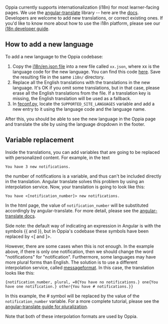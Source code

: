 Oppia currently supports internationalization (i18n) for most learner-facing pages. We use the [angular-translate](http://angular-translate.github.io/) library -- here are the [docs](https://angular-translate.github.io/docs/#/guide). Developers are welcome to add new translations, or correct existing ones. If you'd like to know more about how to use the i18n platform, please see our [i18n developer guide](https://github.com/oppia/oppia/wiki/How-to-develop-for-i18n).

## How to add a new language

To add a new language to the Oppia codebase:

1. Copy the [i18n/en.json file](https://github.com/oppia/oppia/blob/develop/i18n/en.json) into a new file called `xx.json`, where xx is the language code for the new language. You can find this code [here](https://en.wikipedia.org/wiki/List_of_ISO_639-1_codes). Save the resulting file in the same `i18n/` directory.
2. Replace all the English translations with the translations in the new language. It's OK if you omit some translations, but in that case, please erase all the English translations from the file. If a translation key is missing, the English translation will be used as a fallback.
3. In [feconf.py](https://github.com/oppia/oppia/blob/develop/feconf.py), locate the `SUPPORTED_SITE_LANGUAGES` variable and add a new entry to it using the language code and the language name.

After this, you should be able to see the new language in the Oppia page and translate the site by using the language dropdown in the footer.

## Variable replacement

Inside the translations, you can add variables that are going to be replaced with personalized content. For example, in the text

    You have 3 new notifications.

the number of notifications is a variable, and thus can't be included directly in the translation. Angular translate solves this problem by using an interpolation service. Now, your translation is going to look like this:

    You have <[notification_number]> new notifications.

In the html page, the value of `notification_number` will be substituted accordingly by angular-translate. For more detail, please see the [angular-translate docs](https://angular-translate.github.io/docs/#/guide/06_variable-replacement).

Side note: the default way of indicating an expression in Angular is with the symbols {{ and }}, but in Oppia's codebase these symbols have been replaced by <[ and ]>.

However, there are some cases when this is not enough. In the example above, if there is only one notification, then we should change the word "notifications" for "notification". Furthermore, some languages may have more plural forms than English. The solution is to use a different interpolation service, called [messageformat](https://github.com/SlexAxton/messageformat.js/). In this case, the translation looks like this:

    {notification_number, plural, =0{You have no notifications.} one{You have one notification.} other{You have # notifications.}}

In this example, the # symbol will be replaced by the value of the `notification_number` variable. For a more complete tutorial, please see the [angular-translate guide for pluralization](http://angular-translate.github.io/docs/#/guide/14_pluralization). 

Note that both of these interpolation formats are used by Oppia.
